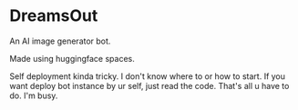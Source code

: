 # DreamsOut

An AI image generator bot.

Made using huggingface spaces.

Self deployment kinda tricky. I don't know where to or how to start. If you want deploy bot instance by ur self, just read the code. That's all u have to do. I'm busy.
